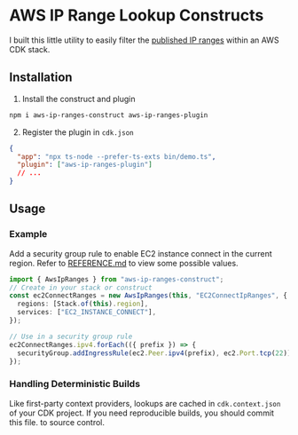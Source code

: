 # AWS IP Range Lookup Constructs

I built this little utility to easily filter the
[published IP ranges](https://docs.aws.amazon.com/general/latest/gr/aws-ip-ranges.html)
within an AWS CDK stack.

## Installation

1. Install the construct and plugin

```sh
npm i aws-ip-ranges-construct aws-ip-ranges-plugin
```

2. Register the plugin in `cdk.json`

```json
{
  "app": "npx ts-node --prefer-ts-exts bin/demo.ts",
  "plugin": ["aws-ip-ranges-plugin"]
  // ...
}
```

## Usage

### Example

Add a security group rule to enable EC2 instance connect in the
current region. Refer to [REFERENCE.md](./REFERENCE.md) to view some
possible values.

```typescript
import { AwsIpRanges } from "aws-ip-ranges-construct";
// Create in your stack or construct
const ec2ConnectRanges = new AwsIpRanges(this, "EC2ConnectIpRanges", {
  regions: [Stack.of(this).region],
  services: ["EC2_INSTANCE_CONNECT"],
});

// Use in a security group rule
ec2ConnectRanges.ipv4.forEach(({ prefix }) => {
  securityGroup.addIngressRule(ec2.Peer.ipv4(prefix), ec2.Port.tcp(22));
});
```

### Handling Deterministic Builds

Like first-party context providers, lookups are cached in
`cdk.context.json` of your CDK project. If you need reproducible
builds, you should commit this file. to source control.
